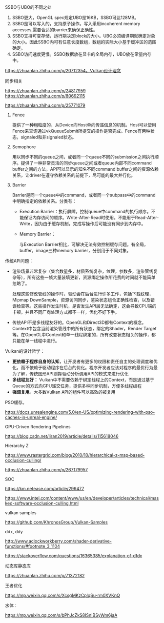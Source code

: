 SSBO与UBO的不同之处

1. SSBO更大，OpenGL spec规定UBO是16KB，SSBO可达128MB。
2. SSBO是可以写入的，支持原子操作。写入采用incoherent memory accesses,需要合适的barrier来确保正确性。
3. SSBO支持可变存储，运行期决定block的大小。UBO必须编译期就确定对象的大小。因此SSBO内可有任意长度数组，数组的实际大小基于缓冲区的范围确定。
4. SSBO访问速度更慢。SSBO数据放在显卡的全局内存，UBO放在常量内存中。

https://zhuanlan.zhihu.com/p/20712354。Vulkan设计理念

同步相关

https://zhuanlan.zhihu.com/p/24817959
https://zhuanlan.zhihu.com/p/80692115

https://zhuanlan.zhihu.com/p/25771079

1. Fence

   提供了一种粗粒度的，从Device向Host单向传递信息的机制。Host可以使用Fence来查询通过vkQueueSubmit所提交的操作是否完成。Fence有两种状态，signaled和非signaled状态。

2. Semophore

   用以同步不同的queue之间，或者同一个queue不同的submission之间执行顺序。提供了一种非常灵活的同步queue之间或者queue内部不同command buffer之间的方法。API可以显示的知名不同command buffer之间的资源依赖关系，让driver在遵守依赖关系的前提下，尽可能的最大并行化。

3. Barrier

   Barrier是同一个queue中的command，或者同一个subpass中的command中明确指定的依赖关系。分类有： 

   + Execution Barrier：执行屏障。控制queue中command的执行顺序。不能保证内存访问的顺序。Write-After-Read时使用。不能用于Read-After-Write，因为由于缓存机制，完成写操作后可能没有同步到内存中。

   + Memory Barrier：

     与Execution Barrier相比，可解决无法有效控制缓存问题。有全局，buffer，image三种memory barrier，分别用于不同对象。

传统API问题：

+ 渲染场景非常复杂（集合数量多，材质系统复杂，纹理，参数多，渲染管线复杂等），所有这些一帧大量装填更新，资源绑定操作所花费的时间就不能简单忽略了。

  处理这些修改管线的操作时，驱动会在后台进行许多工作，包括下载纹理，Mipmap DownSample，资源访问同步，渲染状态组合正确性检查，以及错误检查等。这些操作发生时机，是否发生API层无法确定，这会导致CPU端的卡顿。并且不同厂商处理方式都不一样，优化不好下手。

+ 传统API不是多线程友好的。OpenGL和Direct3D都有Context的概念。Context中包含当前渲染管线中的所有状态，绑定的Shader，Render Target等。在OpenGL中Context和单一线程绑定的，所有改变状态相关的操作，都只能在单一线程中进行。

Vulkan的设计哲学：

+ **更依赖于程序自身的认知**，让开发者有更多的权限和责任自主的处理调度和优化，而不依赖于驱动程序在后台的优化。程序开发者应该对程序的最优行为最为了解，传统图形API则靠驱动分析调用API的模式来进行优化
+ **多线程友好：** Vulkan中不需要依赖于绑定线程上的Context，而是通过基于Queue的方式向GPU递交任务，提供多种同步机制，方便多线程编程
+ **强调复用**。大多数Vulkan API的组件可以高效的被复用



PSO缓存。

https://docs.unrealengine.com/5.0/en-US/optimizing-rendering-with-pso-caches-in-unreal-engine/

GPU-Driven Rendering Pipelines

https://blog.csdn.net/liran2019/article/details/115618046

Hierarchy Z

https://www.rastergrid.com/blog/2010/10/hierarchical-z-map-based-occlusion-culling/

https://zhuanlan.zhihu.com/p/267179957

SOC

https://km.netease.com/article/299477

https://www.intel.com/content/www/us/en/developer/articles/technical/masked-software-occlusion-culling.html

vulkan samples

https://github.com/KhronosGroup/Vulkan-Samples

ddx, ddy

http://www.aclockworkberry.com/shader-derivative-functions/#footnote_3_1104

https://stackoverflow.com/questions/16365385/explanation-of-dfdx

动态库静态库

https://zhuanlan.zhihu.com/p/71372182

王者优化

https://mp.weixin.qq.com/s/XcsgMKzCplqSu-rm0XVKnQ

水体：

https://mp.weixin.qq.com/s/bPhJcZkS8ISnIBSyWm6jaA